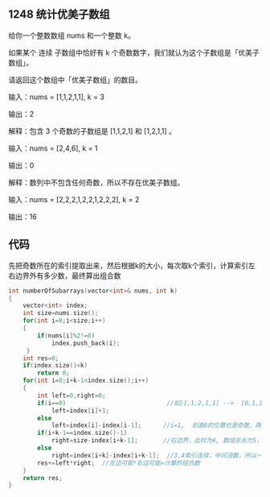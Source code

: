 ## 1248 统计优美子数组

给你一个整数数组 nums 和一个整数 k。

如果某个 连续 子数组中恰好有 k 个奇数数字，我们就认为这个子数组是「优美子数组」。

请返回这个数组中「优美子数组」的数目。

输入：nums = [1,1,2,1,1], k = 3

输出：2

解释：包含 3 个奇数的子数组是 [1,1,2,1] 和 [1,2,1,1] 。

输入：nums = [2,4,6], k = 1

输出：0

解释：数列中不包含任何奇数，所以不存在优美子数组。

输入：nums = [2,2,2,1,2,2,1,2,2,2], k = 2

输出：16

## 代码

先把奇数所在的索引提取出来，然后根据k的大小，每次取k个索引，计算索引左右边界外有多少数，最终算出组合数

```C++
int numberOfSubarrays(vector<int>& nums, int k)
{
    vector<int> index;
    int size=nums.size();
    for(int i=0;i<size;i++)
    {
        if(nums[i]%2!=0)
            index.push_back(i);
     }
    int res=0;
    if(index.size()<k)
        return 0;
    for(int i=0;i+k-1<index.size();i++)
    {
        int left=0,right=0;
        if(i==0)                            //如[1,1,2,1,1] -->  [0,1,3,4] 0前面没有元素，没有元素也算一种可能，所以是0+1=1
            left=index[i]+1;
        else
            left=index[i]-index[i-1];      //i=1,  前面0的位置也是奇数，两者之间没数了，所以是一种情况，1-0=1
        if(i+k-1==index.size()-1)
            right=size-index[i+k-1];       //右边界，此时为4, 数组总长为5，索引为4右边没元素了，就是一种可能，5-4=1
        else
            right=index[i+k]-index[i+k-1];  //3,4索引连续，中间没数，所以一种可能 4-3=1
        res+=left*right;  //左边可能*右边可能=计算的组合数
    }
    return res;
}

```
